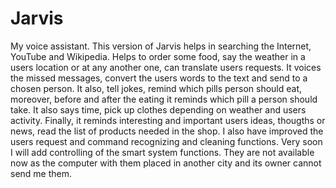 # Jarvis
My voice assistant. This version of Jarvis helps in searching the Internet, YouTube and Wikipedia. Helps to order some food, say the weather in a users location or at any another one, can translate users requests. It voices the missed messages, convert the users words to the text and send to a chosen person. It also, tell jokes, remind which pills person should eat, moreover, before and after the eating it reminds which pill a person should take. It also says time, pick up clothes depending on weather and users activity. Finally, it reminds interesting and important users ideas, thougths or news, read the list of products needed in the shop. I also have improved the users request and command recognizing and cleaning functions. Very soon I will add controlling of the smart system functions. They are not available now as the computer with them placed in another city and its owner cannot send me them.
